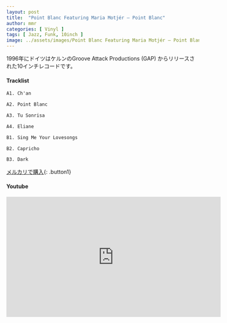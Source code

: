 ```yaml
---
layout: post
title:  "Point Blanc Featuring Maria Motjér – Point Blanc"
author: mmr
categories: [ Vinyl ]
tags: [ Jazz, Funk, 10inch ]
image: ../assets/images/Point Blanc Featuring Maria Motjér – Point Blanc.webp
---
```


1996年にドイツはケルンのGroove Attack Productions (GAP) からリリースされた10インチレコードです。

#### Tracklist
```md
A1. Ch'an

A2. Point Blanc

A3. Tu Sonrisa

A4. Eliane

B1. Sing Me Your Lovesongs

B2. Capricho

B3. Dark
```

[メルカリで購入](https://jp.mercari.com/item/m18334755783?afid=6142608987){: .button1}

#### Youtube
<iframe width="560" height="315" src="https://www.youtube.com/embed/EKkeDBm11K0?si=ZLp_8T-O366NVtkT" title="YouTube video player" frameborder="0" allow="accelerometer; autoplay; clipboard-write; encrypted-media; gyroscope; picture-in-picture; web-share" referrerpolicy="strict-origin-when-cross-origin" allowfullscreen></iframe>